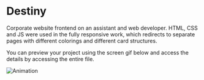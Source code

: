 # Destiny

Corporate website frontend on an assistant and web developer. HTML, CSS and JS were used in the fully responsive work, which redirects to separate pages with different colorings and different card structures. 

You can preview your project using the screen gif below and access the details by accessing the entire file.

![Animation](https://github.com/oranmehmetsirin/Destiny/blob/main/gif.gif?raw=true)
